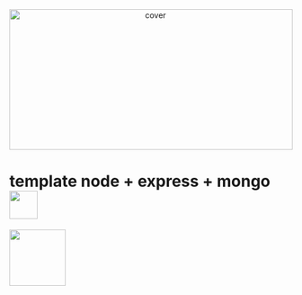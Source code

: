 
<div align="center">
<img width="100%" height = "250px" src="https://cdn.pixabay.com/photo/2018/01/14/23/12/nature-3082832_1280.jpg" alt="cover" />
</div>

<h1> template node + express + mongo <img src = "https://raw.githubusercontent.com/MartinHeinz/MartinHeinz/master/wave.gif" width = 50px> </h1>

</div>

<img src = "https://media4.giphy.com/media/u2pmTWUi0MXjyrMaVj/giphy.gif?cid=ecf05e47310nndtbd0fzq2ymfb24dedvc47wqtf4fhlxoy70&rid=giphy.gif&ct=g" width = 100px>





